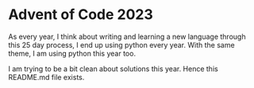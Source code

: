 # Advent of Code 2023

As every year, I think about writing and learning a new language through this 25 day process, I end up using python every year. With the same theme, I am using python this year too.

I am trying to be a bit clean about solutions this year. Hence this README.md file exists.


